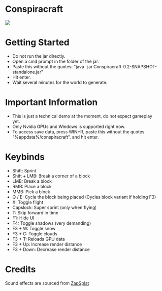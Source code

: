 # Conspiracraft

![](https://media.discordapp.net/attachments/1197642849844482209/1348013759758860378/image.png?ex=67cdeb25&is=67cc99a5&hm=ed6ddb81afc6df0a62251464d6c50bcc27c6496fb040f8d3f23f7030d724df09&=&format=webp&quality=lossless&width=1545&height=813)

# Getting Started
- Do not run the jar directly. 
- Open a cmd prompt in the folder of the jar. 
- Paste this without the quotes: "java -jar Conspiracraft-0.2-SNAPSHOT-standalone.jar"
- Hit enter. 
- Wait several minutes for the world to generate. 

# Important Information
- This is just a technical demo at the moment, do not expect gameplay yet. 
- Only Nvidia GPUs and Windows is supported right now. 
- To access save data, press WIN+R, paste this without the quotes "%appdata%/conspiracraft", and hit enter. 

# Keybinds 
- Shift: Sprint
- Shift + LMB: Break a corner of a block
- LMB: Break a block 
- RMB: Place a block 
- MMB: Pick a block 
- Q / E: Cycle the block being placed (Cycles block variant if holding F3)
- X: Toggle flight 
- Capslock: Super sprint (only when flying) 
- T: Skip forward in time 
- F1: Hide UI 
- F4: Toggle shadows (very demanding) 
- F3 + W: Toggle snow 
- F3 + C: Toggle clouds
- F3 + T: Reloads GPU data
- F3 + Up: Increase render distance
- F3 + Down: Decrease render distance

# Credits 
Sound effects are sourced from [ZapSplat](https://www.zapsplat.com/)
